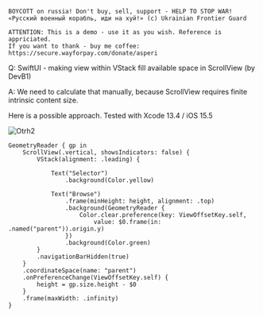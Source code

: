 ```
BOYCOTT on russia! Don't buy, sell, support - HELP TO STOP WAR!
«Русский военный корабль, иди на хуй!» (c) Ukrainian Frontier Guard

ATTENTION: This is a demo - use it as you wish. Reference is appriciated.
If you want to thank - buy me coffee: https://secure.wayforpay.com/donate/asperi
```

Q: SwiftUI - making view within VStack fill available space in ScrollView (by DevB1)

A: We need to calculate that manually, because ScrollView requires finite intrinsic content size.

Here is a possible approach. Tested with Xcode 13.4 / iOS 15.5

![Otrh2](https://user-images.githubusercontent.com/62171579/171802569-67caf099-56b8-4623-85b9-ec1407daafc4.png)


	GeometryReader { gp in
		ScrollView(.vertical, showsIndicators: false) {
			VStack(alignment: .leading) {

				Text("Selector")
					.background(Color.yellow)

				Text("Browse")
					.frame(minHeight: height, alignment: .top)
					.background(GeometryReader {
						Color.clear.preference(key: ViewOffsetKey.self,
							value: $0.frame(in: .named("parent")).origin.y)
					})
					.background(Color.green)
			}
			.navigationBarHidden(true)
		}
		.coordinateSpace(name: "parent")
		.onPreferenceChange(ViewOffsetKey.self) {
			height = gp.size.height - $0
		}
		.frame(maxWidth: .infinity)
	}

